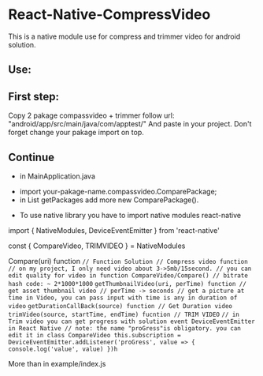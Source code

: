 # React-Native-CompressVideo
This is a native module use for compress and trimmer video for android solution.

## Use:

##  First step:
Copy 2 pakage compassvideo + trimmer follow url: "android/app/src/main/java/com/apptest/"
And paste in your project.
Don't forget change your pakage import on top.
## Continue
- in MainApplication.java
+ import your-pakage-name.compassvideo.ComparePackage;
+ in List<ReactPakage> getPackages
  add more new ComparePackage().

- To use native library you have to import native modules react-native

import { NativeModules, DeviceEventEmitter } from 'react-native'

const { CompareVideo, TRIMVIDEO } = NativeModules

Compare(uri) function
`
// Function Solution
// Compress video function
// on my project, I only need video about 3->5mb/15second.
// you can edit quality for video in function CompareVideo/Compare()
// bitrate hash code: ~ 2*1000*1000
`
`
getThumbnailVideo(uri, perTime) function
// get asset thumbnail video
// perTime -> seconds
// get a picture at time in Video, you can pass input with time is any in duration of video
`
`
getDurationCallBack(source) function
// Get Duration video
`
`
trimVideo(source, startTime, endTime) fucntion
// TRIM VIDEO
`
`
// in Trim video you can get progress with solution event DeviceEventEmitter in React Native
// note: the name "proGress"is obligatory. you can edit it in class CompareVideo
this.subscription = DeviceEventEmitter.addListener('proGress', value => {
    console.log('value', value)
  })h
`

More than in example/index.js
